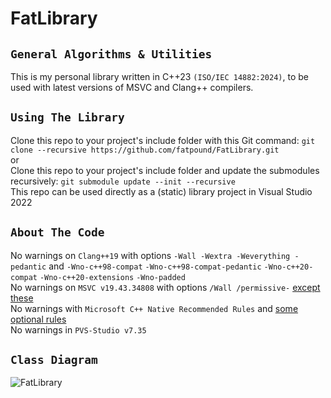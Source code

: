 # FatLibrary

`General Algorithms & Utilities`
--------------------------------
This is my personal library written in C++23 `(ISO/IEC 14882:2024)`, to be used with latest versions of MSVC and Clang++ compilers.

`Using The Library`
-------------------
Clone this repo to your project's include folder with this Git command: `git clone --recursive https://github.com/fatpound/FatLibrary.git`\
or\
Clone this repo to your project's include folder and update the submodules recursively: `git submodule update --init --recursive`\
This repo can be used directly as a (static) library project in Visual Studio 2022

`About The Code`
----------------
No warnings on `Clang++19` with options `-Wall -Wextra -Weverything -pedantic` and `-Wno-c++98-compat` `-Wno-c++98-compat-pedantic` `-Wno-c++20-compat` `-Wno-c++20-extensions` `-Wno-padded`\
No warnings on `MSVC v19.43.34808` with options `/Wall /permissive-` [except these](https://github.com/fatpound/FatProps/blob/main/FatCpp.props#L17)\
No warnings with `Microsoft C++ Native Recommended Rules` and [some optional rules](https://github.com/fatpound/FatLibrary/blob/main/_misc/FatRules.ruleset)\
No warnings in `PVS-Studio v7.35`

`Class Diagram`
---------------
![FatLibrary](https://github.com/user-attachments/assets/8ad721e9-1bb9-4d4e-a1db-6aec472766eb)
